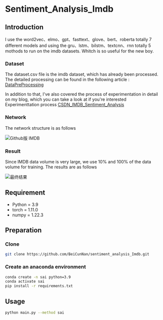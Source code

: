 # Sentiment_Analysis_Imdb

## Introduction

I use the word2vec、elmo、gpt、fasttext、glove、bert、roberta totally 7 different models and using the
gru、lstm、bilstm、textcnn、rnn totally 5 mothods to run on the imdb datasets. Whitch is so useful for the new boy.

### Dataset

The dataset.csv file is the imdb dataset, which has already been processed. The detailed processing can be found in the
following
article :  [DataPreProcessing](https://beicunnan.blog.csdn.net/article/details/127196715?spm=1001.2014.3001.5502)

In addition to that, I've also covered the process of experimentation in detail on my blog, which you can take a look at
if you're interested Experimenttation
process  [CSDN_IMDB_Sentiment_Analysis](https://blog.csdn.net/ccaoshangfei/article/details/127537953?spm=1001.2014.3001.5501 )

### Network

The network structure is as follows

![Github版 IMDB](https://user-images.githubusercontent.com/105692522/198009720-8bfee092-1a10-41dd-9988-f51ef3ef89cb.png)

### Result

Since IMDB data volume is very large, we use 10% and 100% of the data volume for training. The results are as follows

![最终结果](https://user-images.githubusercontent.com/105692522/198865536-3e724bbc-27f1-4656-b27f-25fdbc5b55d3.jpg)



## Requirement

- Python = 3.9
- torch = 1.11.0
- numpy = 1.22.3

## Preparation

### Clone

```bash
git clone https://github.com/BeiCunNan/sentiment_analysis_Imdb.git
```

### Create an anaconda environment

```bash
conda create -n sai python=3.9
conda activate sai
pip install -r requirements.txt
```

## Usage

```bash
python main.py --method sai
```
